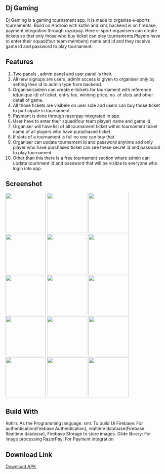 ## Dj Gaming
Dj Gaming is a gaming tournament app. It is made to organise e-sports tournaments. Build on Android with kotlin and xml, backend is on firebase, payment integration through razorpay.
Here e-sport organisers can create tickets so that only those who buy ticket can play tournaments.Players have to enter their squad(four team members) name and id and they receive game id and password to play tournament.

## Features
1. Two panels , admin panel and user panel is their.
2. All new signups are users, admin access is given to organiser only by setting their id to admin type from backend.
3. Organiser/admin can create e-tickets for tournament with reference id(unique id) of ticket, entry fee, winning price, no. of slots and other detail of game.
4. All those tickets are visibele on user side and users can buy those ticket to participate in tournament.
5. Payment is done through razorpay integrated in app.
6. User have to enter their squad(four team player) name and game id.
7. Organiser will have list of all tournament ticket within tournament ticket name of all players who have purachased ticket.
8. If slots of a tournament is full no one can buy that.
9. Organiser can update tournament id and password anytime and only player who have purchased ticket can see these secret id and password to play tournament.
10. Other than this there is a free tournament section where admin can update tournment id and password that will be visible to everyone who login into app.

## Screenshot
<img src="https://github.com/Ayush16Raj/Dj-Gaming/assets/101800577/935406f2-b68e-4d97-9eac-32d675667807" width="130">
<img src="https://github.com/Ayush16Raj/Dj-Gaming/assets/101800577/706ba2e9-9e6d-45e8-b0fb-be8d8902427c" width="130">
<img src="https://github.com/Ayush16Raj/Dj-Gaming/assets/101800577/74d72b4b-e759-4657-ae97-9d752185721f" width="130">
<img src="https://github.com/Ayush16Raj/Dj-Gaming/assets/101800577/e5fb5751-076a-4df8-87dd-9951f7e94818" width="130">
<img src="https://github.com/Ayush16Raj/Dj-Gaming/assets/101800577/4047c2e4-146b-461a-8ce1-10d604ab7b7e" width="130">
<img src="https://github.com/Ayush16Raj/Dj-Gaming/assets/101800577/d0b20742-36d3-44a0-90ad-4e9e56addc6c" width="130">
<img src="https://github.com/Ayush16Raj/Dj-Gaming/assets/101800577/d00b037c-b9e0-41b4-aa9a-a9efc0b3e48c" width="130">
<img src="https://github.com/Ayush16Raj/Dj-Gaming/assets/101800577/43ca0b10-e05e-4de7-893a-38cef9505ad5" width="130">
<img src="https://github.com/Ayush16Raj/Dj-Gaming/assets/101800577/1d4c3802-6eaf-40a1-8845-3140376bcaeb" width="130">
<img src="https://github.com/Ayush16Raj/Dj-Gaming/assets/101800577/8aa5a186-8e1c-4d0c-9749-b45cd47a4522" width="130">
<img src="https://github.com/Ayush16Raj/Dj-Gaming/assets/101800577/fc0140dd-66f6-48ac-ae16-6461a5d514ff" width="130">
<img src="https://github.com/Ayush16Raj/Dj-Gaming/assets/101800577/0a554c08-8d93-498a-905c-14ecff4abfe8" width="130">
<img src="https://github.com/Ayush16Raj/Dj-Gaming/assets/101800577/a6094b4d-aecc-4aba-958e-e637c44ce287" width="130">
<img src="https://github.com/Ayush16Raj/Dj-Gaming/assets/101800577/e5940a8d-cbe9-4dd6-8f38-1b34e0973f21" width="130">
<img src="https://github.com/Ayush16Raj/Dj-Gaming/assets/101800577/889be1cb-0975-488e-8257-bd99f566e50a" width="130">

## Build With
Kotlin: As the Programming language.
xml: To build UI
Firebase: For authentication(Firebase Authentication), realtime database(Firebase Realtime database), Firebase Storage to store images.
Glide library: For image processing
RazorPay: For Payment integration

## Download Link
[Download APK](https://drive.google.com/file/d/1inJzFHDSbI7HkGZcMHkodS89IVskYCBd/view)
